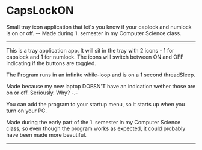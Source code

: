 # CapsLockON
Small tray icon application that let's you know if your caplock and numlock is on or off. -- 
Made during 1. semester in my Computer Science class.

______________________________________
This is a tray application app.
It will sit in the tray with 2 icons - 1 for capslock and 1 for numlock.
The icons will switch between ON and OFF indicating if the buttons are toggled.

The Program runs in an infinite while-loop and is on a 1 second threadSleep.

Made because my new laptop DOESN'T have an indication wether those are on or off. Seriously. Why? -.-

You can add the program to your startup menu, so it starts up when you turn on your PC.

Made during the early part of the 1. semester in my Computer Science class, so even though the program works as expected,
it could probably have been made more beautiful.
______________________________________
